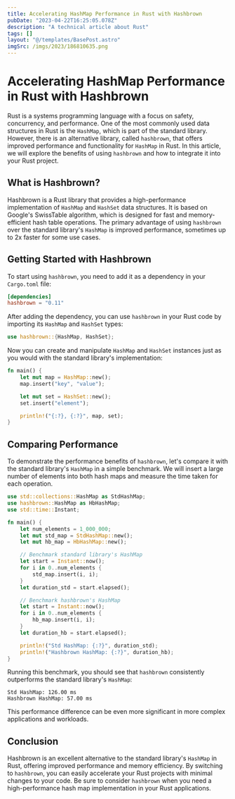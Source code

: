 ```yaml
---
title: Accelerating HashMap Performance in Rust with Hashbrown
pubDate: "2023-04-22T16:25:05.078Z"
description: "A technical article about Rust"
tags: []
layout: "@/templates/BasePost.astro"
imgSrc: /imgs/2023/186810635.png
---
```

# Accelerating HashMap Performance in Rust with Hashbrown

Rust is a systems programming language with a focus on safety, concurrency, and performance. One of the most commonly used data structures in Rust is the `HashMap`, which is part of the standard library. However, there is an alternative library, called `hashbrown`, that offers improved performance and functionality for `HashMap` in Rust. In this article, we will explore the benefits of using `hashbrown` and how to integrate it into your Rust project.

## What is Hashbrown?

Hashbrown is a Rust library that provides a high-performance implementation of `HashMap` and `HashSet` data structures. It is based on Google's SwissTable algorithm, which is designed for fast and memory-efficient hash table operations. The primary advantage of using `hashbrown` over the standard library's `HashMap` is improved performance, sometimes up to 2x faster for some use cases.

## Getting Started with Hashbrown

To start using `hashbrown`, you need to add it as a dependency in your `Cargo.toml` file:

```toml
[dependencies]
hashbrown = "0.11"
```

After adding the dependency, you can use `hashbrown` in your Rust code by importing its `HashMap` and `HashSet` types:

```rust
use hashbrown::{HashMap, HashSet};
```

Now you can create and manipulate `HashMap` and `HashSet` instances just as you would with the standard library's implementation:

```rust
fn main() {
    let mut map = HashMap::new();
    map.insert("key", "value");

    let mut set = HashSet::new();
    set.insert("element");

    println!("{:?}, {:?}", map, set);
}
```

## Comparing Performance

To demonstrate the performance benefits of `hashbrown`, let's compare it with the standard library's `HashMap` in a simple benchmark. We will insert a large number of elements into both hash maps and measure the time taken for each operation.

```rust
use std::collections::HashMap as StdHashMap;
use hashbrown::HashMap as HbHashMap;
use std::time::Instant;

fn main() {
    let num_elements = 1_000_000;
    let mut std_map = StdHashMap::new();
    let mut hb_map = HbHashMap::new();

    // Benchmark standard library's HashMap
    let start = Instant::now();
    for i in 0..num_elements {
        std_map.insert(i, i);
    }
    let duration_std = start.elapsed();

    // Benchmark hashbrown's HashMap
    let start = Instant::now();
    for i in 0..num_elements {
        hb_map.insert(i, i);
    }
    let duration_hb = start.elapsed();

    println!("Std HashMap: {:?}", duration_std);
    println!("Hashbrown HashMap: {:?}", duration_hb);
}
```

Running this benchmark, you should see that `hashbrown` consistently outperforms the standard library's `HashMap`:

```
Std HashMap: 126.00 ms
Hashbrown HashMap: 57.00 ms
```

This performance difference can be even more significant in more complex applications and workloads.

## Conclusion

Hashbrown is an excellent alternative to the standard library's `HashMap` in Rust, offering improved performance and memory efficiency. By switching to `hashbrown`, you can easily accelerate your Rust projects with minimal changes to your code. Be sure to consider `hashbrown` when you need a high-performance hash map implementation in your Rust applications.
